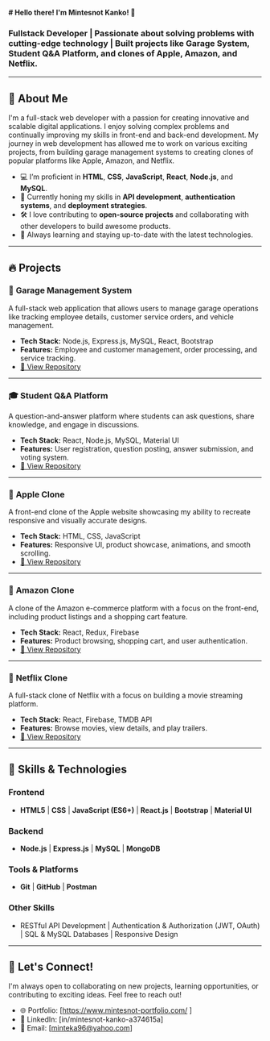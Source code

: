 **# Hello there!  I'm Mintesnot Kanko! 👋**

### Fullstack Developer | Passionate about solving problems with cutting-edge technology | Built projects like Garage System, Student Q&A Platform, and clones of Apple, Amazon, and Netflix.
---
## 🚀 About Me
I'm a full-stack web developer with a passion for creating innovative and scalable digital applications. I enjoy solving complex problems and continually improving my skills in front-end and back-end development. My journey in web development has allowed me to work on various exciting projects, from building garage management systems to creating clones of popular platforms like Apple, Amazon, and Netflix.

- 💻 I’m proficient in **HTML**, **CSS**, **JavaScript**, **React**, **Node.js**, and **MySQL**.
- 🔧 Currently honing my skills in **API development**, **authentication systems**, and **deployment strategies**.
- 🛠️ I love contributing to **open-source projects** and collaborating with other developers to build awesome products.
- 🌱 Always learning and staying up-to-date with the latest technologies.
---
## 🔥 Projects

### 🚗 **Garage Management System**
A full-stack web application that allows users to manage garage operations like tracking employee details, customer service orders, and vehicle management.
- **Tech Stack:** Node.js, Express.js, MySQL, React, Bootstrap
- **Features:** Employee and customer management, order processing, and service tracking.
- [🔗 View Repository](https://github.com/YourUsername/GarageSystem)
---
### 🎓 **Student Q&A Platform**
A question-and-answer platform where students can ask questions, share knowledge, and engage in discussions.
- **Tech Stack:** React, Node.js, MySQL, Material UI
- **Features:** User registration, question posting, answer submission, and voting system.
- [🔗 View Repository](https://github.com/YourUsername/StudentQnAPlatform)
---

### 🍎 **Apple Clone**
A front-end clone of the Apple website showcasing my ability to recreate responsive and visually accurate designs.
- **Tech Stack:** HTML, CSS, JavaScript
- **Features:** Responsive UI, product showcase, animations, and smooth scrolling.
- [🔗 View Repository](https://github.com/YourUsername/AppleClone)
---
### 🛒 **Amazon Clone**
A clone of the Amazon e-commerce platform with a focus on the front-end, including product listings and a shopping cart feature.
- **Tech Stack:** React, Redux, Firebase
- **Features:** Product browsing, shopping cart, and user authentication.
- [🔗 View Repository](https://github.com/YourUsername/AmazonClone)
---
### 🎥 **Netflix Clone**
A full-stack clone of Netflix with a focus on building a movie streaming platform.
- **Tech Stack:** React, Firebase, TMDB API
- **Features:** Browse movies, view details, and play trailers.
- [🔗 View Repository](https://github.com/YourUsername/NetflixClone)
---

## 💼 Skills & Technologies

### Frontend
- **HTML5** | **CSS** | **JavaScript (ES6+)** | **React.js** | **Bootstrap** | **Material UI**

### Backend
- **Node.js** | **Express.js** | **MySQL** | **MongoDB**

### Tools & Platforms
- **Git** | **GitHub** | **Postman**

### Other Skills
- RESTful API Development | Authentication & Authorization (JWT, OAuth) | SQL & MySQL Databases | Responsive Design
---

## 🤝 Let's Connect!
I'm always open to collaborating on new projects, learning opportunities, or contributing to exciting ideas. Feel free to reach out!

- 🌐 Portfolio: [https://www.mintesnot-portfolio.com/ ]
- 💼 LinkedIn: [in/mintesnot-kanko-a374615a]
- 📧 Email: [minteka96@yahoo.com]



